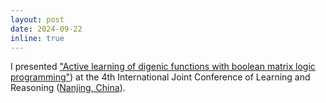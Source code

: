 ```yaml
---
layout: post
date: 2024-09-22
inline: true
---
```


I presented <ins>"[Active learning of digenic functions with boolean matrix logic programming](/assets/pdf/IJCLR_2024/poster.pdf)"</ins>) at the 4th International Joint Conference of Learning and Reasoning ([Nanjing, China](https://www.lamda.nju.edu.cn/ijclr24/)).